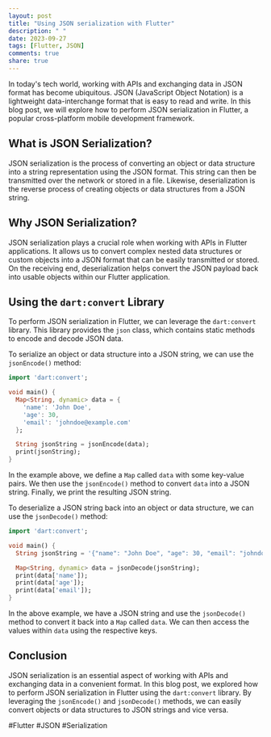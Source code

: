 ```yaml
---
layout: post
title: "Using JSON serialization with Flutter"
description: " "
date: 2023-09-27
tags: [Flutter, JSON]
comments: true
share: true
---
```


In today's tech world, working with APIs and exchanging data in JSON format has become ubiquitous. JSON (JavaScript Object Notation) is a lightweight data-interchange format that is easy to read and write. In this blog post, we will explore how to perform JSON serialization in Flutter, a popular cross-platform mobile development framework.

## What is JSON Serialization?

JSON serialization is the process of converting an object or data structure into a string representation using the JSON format. This string can then be transmitted over the network or stored in a file. Likewise, deserialization is the reverse process of creating objects or data structures from a JSON string.

## Why JSON Serialization?

JSON serialization plays a crucial role when working with APIs in Flutter applications. It allows us to convert complex nested data structures or custom objects into a JSON format that can be easily transmitted or stored. On the receiving end, deserialization helps convert the JSON payload back into usable objects within our Flutter application.

## Using the `dart:convert` Library

To perform JSON serialization in Flutter, we can leverage the `dart:convert` library. This library provides the `json` class, which contains static methods to encode and decode JSON data.

To serialize an object or data structure into a JSON string, we can use the `jsonEncode()` method:

```dart
import 'dart:convert';

void main() {
  Map<String, dynamic> data = {
    'name': 'John Doe',
    'age': 30,
    'email': 'johndoe@example.com'
  };

  String jsonString = jsonEncode(data);
  print(jsonString);
}
```

In the example above, we define a `Map` called `data` with some key-value pairs. We then use the `jsonEncode()` method to convert `data` into a JSON string. Finally, we print the resulting JSON string.

To deserialize a JSON string back into an object or data structure, we can use the `jsonDecode()` method:

```dart
import 'dart:convert';

void main() {
  String jsonString = '{"name": "John Doe", "age": 30, "email": "johndoe@example.com"}';

  Map<String, dynamic> data = jsonDecode(jsonString);
  print(data['name']);
  print(data['age']);
  print(data['email']);
}
```

In the above example, we have a JSON string and use the `jsonDecode()` method to convert it back into a `Map` called `data`. We can then access the values within `data` using the respective keys.

## Conclusion

JSON serialization is an essential aspect of working with APIs and exchanging data in a convenient format. In this blog post, we explored how to perform JSON serialization in Flutter using the `dart:convert` library. By leveraging the `jsonEncode()` and `jsonDecode()` methods, we can easily convert objects or data structures to JSON strings and vice versa.

#Flutter #JSON #Serialization